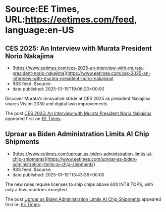 # Source:EE Times, URL:https://eetimes.com/feed, language:en-US

## CES 2025: An Interview with Murata President Norio Nakajima
 - [https://www.eetimes.com/ces-2025-an-interview-with-murata-president-norio-nakajima](https://www.eetimes.com/ces-2025-an-interview-with-murata-president-norio-nakajima)
 - RSS feed: $source
 - date published: 2025-01-15T19:06:20+00:00

<p>Discover Murata's innovative stride at CES 2025 as president Nakajima shares Vision 2030 and digital twin improvements.</p>
<p>The post <a href="https://www.eetimes.com/ces-2025-an-interview-with-murata-president-norio-nakajima/">CES 2025: An Interview with Murata President Norio Nakajima</a> appeared first on <a href="https://www.eetimes.com">EE Times</a>.</p>

## Uproar as Biden Administration Limits AI Chip Shipments
 - [https://www.eetimes.com/uproar-as-biden-administration-limits-ai-chip-shipments](https://www.eetimes.com/uproar-as-biden-administration-limits-ai-chip-shipments)
 - RSS feed: $source
 - date published: 2025-01-15T13:43:36+00:00

<p>The new rules require licenses to ship chips above 600 INT8 TOPS, with only a few countries excepted</p>
<p>The post <a href="https://www.eetimes.com/uproar-as-biden-administration-limits-ai-chip-shipments/">Uproar as Biden Administration Limits AI Chip Shipments</a> appeared first on <a href="https://www.eetimes.com">EE Times</a>.</p>

